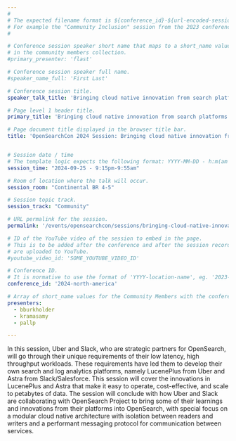 ```yaml
---
#
# The expected filename format is ${conference_id}-${url-encoded-session-title}.md
# For example the "Community Inclusion" session from the 2023 conference in North America the title is "2023-north-america-community-inclusion.html"
#

# Conference session speaker short name that maps to a short_name value
# in the community members collection.
#primary_presenter: 'flast'

# Conference session speaker full name.
#speaker_name_full: 'First Last'

# Conference session title.
speaker_talk_title: 'Bringing cloud native innovation from search platforms at Uber and Slack into OpenSearch'

# Page level 1 header title.
primary_title: 'Bringing cloud native innovation from search platforms at Uber and Slack into OpenSearch'

# Page document title displayed in the browser title bar.
title: 'OpenSearchCon 2024 Session: Bringing cloud native innovation from search platforms at Uber and Slack into OpenSearch'


# Session date / time
# The template logic expects the following format: YYYY-MM-DD - h:m(am|pm)-(h:m(am|pm))
session_time: "2024-09-25 - 9:15pm-9:55am"

# Room of location where the talk will occur.
session_room: "Continental BR 4-5"

# Session topic track.
session_track: "Community"

# URL permalink for the session.
permalink: '/events/opensearchcon/sessions/bringing-cloud-native-innovation-from-search-platforms-at-uber-and-slack-into-opensearch.html'

# ID of the YouTube video of the session to embed in the page.
# This is to be added after the conference and after the session recordings
# are uploaded to YouTube.
#youtube_video_id: 'SOME_YOUTUBE_VIDEO_ID'

# Conference ID.
# It is normative to use the format of 'YYYY-location-name', eg. '2023-north-america'.
conference_id: '2024-north-america'

# Array of short_name values for the Community Members with the conference_speaker persona whom are presenting the session. This includes the primary_speaker indicated above and any other presenters (if any).
presenters:
  - bburkholder
  - kramasamy
  - pallp

---
```

In this session, Uber and Slack, who are strategic partners for OpenSearch, will go through their unique requirements of their low latency, high throughput workloads. These requirements have led them to develop their own search and log analytics platforms, namely LucenePlus from Uber and Astra from Slack/Salesforce. This session will cover the innovations in LucenePlus and Astra that make it easy to operate, cost-effective, and scale to petabytes of data. The session will conclude with how Uber and Slack are collaborating with OpenSearch Project to bring some of their learnings and innovations from their platforms into OpenSearch, with special focus on a modular cloud native architecture with isolation between readers and writers and a performant messaging protocol for communication between services.

